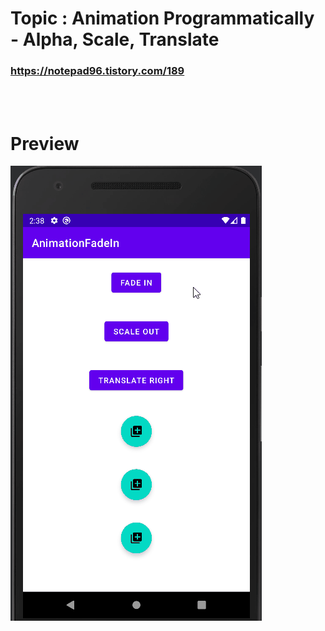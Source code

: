 # Topic : Animation Programmatically - Alpha, Scale, Translate


### https://notepad96.tistory.com/189


<br><br>

# Preview

![preview](preview.gif)
